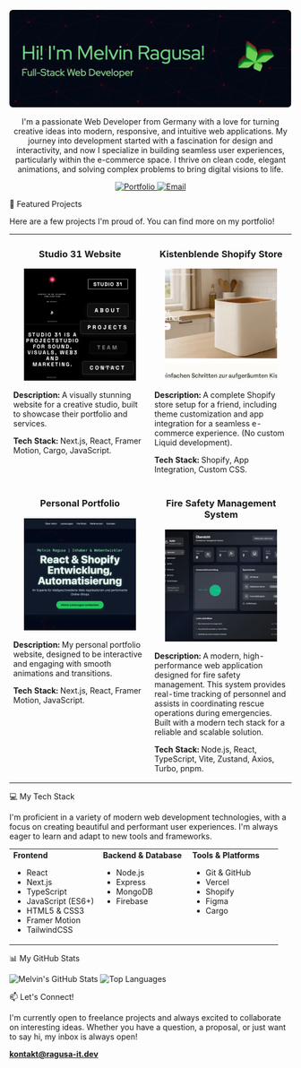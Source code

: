<p align="center">
<img src="/images/github-header-image.webp" alt="Melvin Ragusa - Web Developer Banner"/>
</p>

<p align="center">
I'm a passionate Web Developer from Germany with a love for turning creative ideas into modern, responsive, and intuitive web applications. My journey into development started with a fascination for design and interactivity, and now I specialize in building seamless user experiences, particularly within the e-commerce space. I thrive on clean code, elegant animations, and solving complex problems to bring digital visions to life.
</p>

<p align="center">
<a href="https://ragusa-it.dev" target="_blank">
<img src="https://img.shields.io/badge/Portfolio-ragusa--it.dev-blue?style=for-the-badge&logo=icloud" alt="Portfolio"/>
</a>
<a href="mailto:kontakt@ragusa-it.dev">
<img src="https://img.shields.io/badge/Email-kontakt%40ragusa--it.dev-red?style=for-the-badge&logo=gmail" alt="Email"/>
</a>
</p>

🚀 Featured Projects

Here are a few projects I'm proud of. You can find more on my portfolio!

<table>
  <tr>
    <td width="50%" valign="top">
      <h3 align="center">Studio 31 Website</h3>
      <p align="center">
        <a href="https://studio31.xyz" target="_blank">
          <img src="/images/Studio31.webp" alt="Studio 31 Website" width="200" height="200" style="object-fit: cover;"/>
        </a>
      </p>
      <p><strong>Description:</strong> A visually stunning website for a creative studio, built to showcase their portfolio and services.</p>
      <p><strong>Tech Stack:</strong> Next.js, React, Framer Motion, Cargo, JavaScript.</p>
    </td>
    <td width="50%" valign="top">
      <h3 align="center">Kistenblende Shopify Store</h3>
      <p align="center">
        <a href="https://kistenblende.de" target="_blank">
          <img src="/images/Kistenblende.webp" alt="Kistenblende Shopify Store" width="200" height="200" style="object-fit: cover;"/>
        </a>
      </p>
      <p><strong>Description:</strong> A complete Shopify store setup for a friend, including theme customization and app integration for a seamless e-commerce experience. (No custom Liquid development).</p>
      <p><strong>Tech Stack:</strong> Shopify, App Integration, Custom CSS.</p>
    </td>
  </tr>
  <tr>
    <td width="50%" valign="top">
      <h3 align="center">Personal Portfolio</h3>
      <p align="center">
        <a href="https://ragusa-it.dev" target="_blank">
          <img src="/images/Portfolio.webp" alt="Personal Portfolio" width="200" height="200" style="object-fit: cover;"/>
        </a>
      </p>
      <p><strong>Description:</strong> My personal portfolio website, designed to be interactive and engaging with smooth animations and transitions.</p>
      <p><strong>Tech Stack:</strong> Next.js, React, Framer Motion, JavaScript.</p>
    </td>
    <td width="50%" valign="top">
      <h3 align="center">Fire Safety Management System</h3>
      <p align="center">
        <a href="https://github.com/ragusa-it/brandschutz-system" target="_blank">
          <img src="/images/AURA.webp" alt="Anwesenheits- Und Rettungs- Assistent - AURA" width="200" height="200" style="object-fit: cover;"/>
        </a>
      </p>
      <p><strong>Description:</strong> A modern, high-performance web application designed for fire safety management. This system provides real-time tracking of personnel and assists in coordinating rescue operations during emergencies. Built with a modern tech stack for a reliable and scalable solution.</p>
      <p><strong>Tech Stack:</strong> Node.js, React, TypeScript, Vite, Zustand, Axios, Turbo, pnpm.</p>
    </td>
  </tr>
</table>

💻 My Tech Stack

I'm proficient in a variety of modern web development technologies, with a focus on creating beautiful and performant user experiences. I'm always eager to learn and adapt to new tools and frameworks.

<table>
  <tr>
    <td valign="top" width="33%">
      <strong>Frontend</strong>
      <ul>
        <li>React</li>
        <li>Next.js</li>
        <li>TypeScript</li>
        <li>JavaScript (ES6+)</li>
        <li>HTML5 & CSS3</li>
        <li>Framer Motion</li>
        <li>TailwindCSS</li>
      </ul>
    </td>
    <td valign="top" width="33%">
      <strong>Backend & Database</strong>
      <ul>
        <li>Node.js</li>
        <li>Express</li>
        <li>MongoDB</li>
        <li>Firebase</li>
      </ul>
    </td>
    <td valign="top" width="33%">
      <strong>Tools & Platforms</strong>
      <ul>
        <li>Git & GitHub</li>
        <li>Vercel</li>
        <li>Shopify</li>
        <li>Figma</li>
        <li>Cargo</li>
      </ul>
    </td>
  </tr>
</table>

📊 My GitHub Stats

<p align="left">
<img src="https://github-readme-stats.vercel.app/api?username=ragusa-it&show_icons=true&theme=shadow_red&hide_border=true&include_all_commits=true&count_private=true" alt="Melvin's GitHub Stats" />
<img src="https://github-readme-stats.vercel.app/api/top-langs/?username=ragusa-it&layout=donut&theme=shadow_red&hide_border=true" alt="Top Languages" />
</p>

📫 Let's Connect!

I'm currently open to freelance projects and always excited to collaborate on interesting ideas. Whether you have a question, a proposal, or just want to say hi, my inbox is always open!

<p align="left">
<a href="mailto:kontakt@ragusa-it.dev"><strong>kontakt@ragusa-it.dev</strong></a>
</p>
